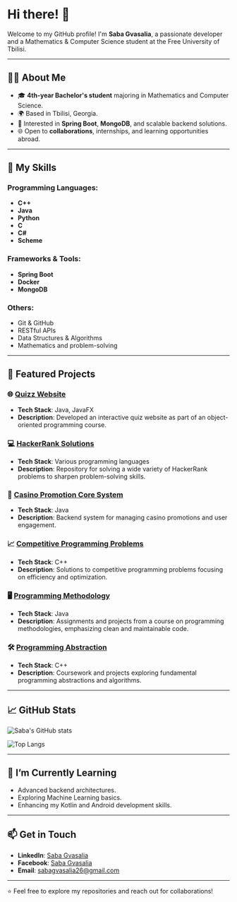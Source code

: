 # Hi there! 👋

Welcome to my GitHub profile! I'm **Saba Gvasalia**, a passionate developer and a Mathematics & Computer Science student at the Free University of Tbilisi.

---

## 👨‍💻 About Me
- 🎓 **4th-year Bachelor's student** majoring in Mathematics and Computer Science.
- 🌍 Based in Tbilisi, Georgia.
- 🚀 Interested in **Spring Boot**, **MongoDB**, and scalable backend solutions.
- 🌐 Open to **collaborations**, internships, and learning opportunities abroad.

---

## 🚀 My Skills

### Programming Languages:
- **C++**
- **Java**
- **Python**
- **C**
- **C#**
- **Scheme**

### Frameworks & Tools:
- **Spring Boot**
- **Docker**
- **MongoDB**

### Others:
- Git & GitHub
- RESTful APIs
- Data Structures & Algorithms
- Mathematics and problem-solving

---

## 📂 Featured Projects

### 🌐 [Quizz Website](https://github.com/gvaso27/OOP-FINALPROJECT-quizzWebsite)
- **Tech Stack**: Java, JavaFX
- **Description**: Developed an interactive quiz website as part of an object-oriented programming course.

### 💻 [HackerRank Solutions](https://github.com/gvaso27/hackerrank)
- **Tech Stack**: Various programming languages
- **Description**: Repository for solving a wide variety of HackerRank problems to sharpen problem-solving skills.

### 🎰 [Casino Promotion Core System](https://github.com/gvaso27/Casino-Promotion-Core-System)
- **Tech Stack**: Java
- **Description**: Backend system for managing casino promotions and user engagement.

### 📈 [Competitive Programming Problems](https://github.com/gvaso27/algorithms/tree/main/algorithms)
- **Tech Stack**: C++
- **Description**: Solutions to competitive programming problems focusing on efficiency and optimization.

### 🖥️ [Programming Methodology](https://github.com/gvaso27/Programming-Methodologies)
- **Tech Stack**: Java
- **Description**: Assignments and projects from a course on programming methodologies, emphasizing clean and maintainable code.

### 🛠️ [Programming Abstraction](https://github.com/gvaso27/Programming-Abstractions)
- **Tech Stack**: C++
- **Description**: Coursework and projects exploring fundamental programming abstractions and algorithms.

---

## 📈 GitHub Stats
![Saba's GitHub stats](https://github-readme-stats.vercel.app/api?username=gvaso27&show_icons=true&theme=radical&count_private=true)

![Top Langs](https://github-readme-stats.vercel.app/api/top-langs/?username=gvaso27&layout=compact&theme=radical)


---

## 🌱 I’m Currently Learning
- Advanced backend architectures.
- Exploring Machine Learning basics.
- Enhancing my Kotlin and Android development skills.

---

## 📫 Get in Touch
- **LinkedIn**: [Saba Gvasalia](https://www.linkedin.com/in/saba-gvasalia-350a37270/)
- **Facebook**: [Saba Gvasalia](https://www.facebook.com/saba.gvasalia.1)
- **Email**: [sabagvasalia26@gmail.com](mailto:sabagvasalia26@gmail.com)

---

⭐️ Feel free to explore my repositories and reach out for collaborations!
